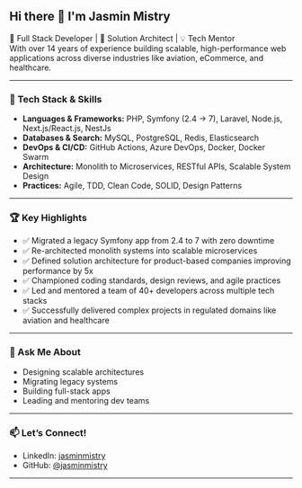 ## Hi there 👋 I'm Jasmin Mistry

🚀 Full Stack Developer | 🧠 Solution Architect | 💡 Tech Mentor  
With over 14 years of experience building scalable, high-performance web applications across diverse industries like aviation, eCommerce, and healthcare.

---

### 🔧 Tech Stack & Skills
- **Languages & Frameworks:** PHP, Symfony (2.4 → 7), Laravel, Node.js, Next.js/React.js, NestJs
- **Databases & Search:** MySQL, PostgreSQL, Redis, Elasticsearch  
- **DevOps & CI/CD:** GitHub Actions, Azure DevOps, Docker, Docker Swarm  
- **Architecture:** Monolith to Microservices, RESTful APIs, Scalable System Design  
- **Practices:** Agile, TDD, Clean Code, SOLID, Design Patterns

---

### 🏆 Key Highlights
- ✅ Migrated a legacy Symfony app from 2.4 to 7 with zero downtime  
- ✅ Re-architected monolith systems into scalable microservices  
- ✅ Defined solution architecture for product-based companies improving performance by 5x  
- ✅ Championed coding standards, design reviews, and agile practices  
- ✅ Led and mentored a team of 40+ developers across multiple tech stacks  
- ✅ Successfully delivered complex projects in regulated domains like aviation and healthcare

---

### 💬 Ask Me About
- Designing scalable architectures  
- Migrating legacy systems  
- Building full-stack apps  
- Leading and mentoring dev teams  

---

### 📫 Let’s Connect!
- LinkedIn: [jasminmistry](https://www.linkedin.com/in/jasmin-mistry)
- GitHub: [@jasminmistry](https://github.com/jasminmistry)

---
